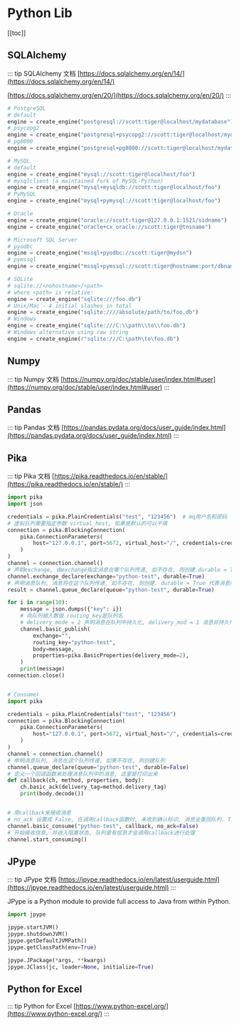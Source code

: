 # Python Lib

[[toc]]


## SQLAlchemy

::: tip SQLAlchemy 文档
[https://docs.sqlalchemy.org/en/14/](https://docs.sqlalchemy.org/en/14/)

[https://docs.sqlalchemy.org/en/20/](https://docs.sqlalchemy.org/en/20/)
:::


```Python
# PostgreSQL
# default
engine = create_engine("postgresql://scott:tiger@localhost/mydatabase")
# psycopg2
engine = create_engine("postgresql+psycopg2://scott:tiger@localhost/mydatabase")
# pg8000
engine = create_engine("postgresql+pg8000://scott:tiger@localhost/mydatabase")

# MySQL
# default
engine = create_engine("mysql://scott:tiger@localhost/foo")
# mysqlclient (a maintained fork of MySQL-Python)
engine = create_engine("mysql+mysqldb://scott:tiger@localhost/foo")
# PyMySQL
engine = create_engine("mysql+pymysql://scott:tiger@localhost/foo")

# Oracle
engine = create_engine("oracle://scott:tiger@127.0.0.1:1521/sidname")
engine = create_engine("oracle+cx_oracle://scott:tiger@tnsname")

# Microsoft SQL Server
# pyodbc
engine = create_engine("mssql+pyodbc://scott:tiger@mydsn")
# pymssql
engine = create_engine("mssql+pymssql://scott:tiger@hostname:port/dbname")

# SQLite
# sqlite://<nohostname>/<path>
# where <path> is relative:
engine = create_engine("sqlite:///foo.db")
# Unix/Mac - 4 initial slashes in total
engine = create_engine("sqlite:////absolute/path/to/foo.db")
# Windows
engine = create_engine("sqlite:///C:\\path\\to\\foo.db")
# Windows alternative using raw string
engine = create_engine(r"sqlite:///C:\path\to\foo.db")
```

## Numpy

::: tip Numpy 文档
[https://numpy.org/doc/stable/user/index.html#user](https://numpy.org/doc/stable/user/index.html#user)
:::

## Pandas

::: tip Pandas 文档
[https://pandas.pydata.org/docs/user_guide/index.html](https://pandas.pydata.org/docs/user_guide/index.html)
:::


## Pika

::: tip Pika 文档
[https://pika.readthedocs.io/en/stable/](https://pika.readthedocs.io/en/stable/)
:::

```Python
import pika
import json

credentials = pika.PlainCredentials("test", "123456")  # mq用户名和密码
# 虚拟队列需要指定参数 virtual_host, 如果是默认的可以不填
connection = pika.BlockingConnection(
    pika.ConnectionParameters(
        host="127.0.0.1", port=5672, virtual_host="/", credentials=credentials
    )
)
channel = connection.channel()
# 声明exchange, 由exchange指定消息在哪个队列传递, 如不存在, 则创建.durable = True 代表exchange持久化存储, False 非持久化存储
channel.exchange_declare(exchange="python-test", durable=True)
# 声明消息队列, 消息将在这个队列传递, 如不存在, 则创建. durable = True 代表消息队列持久化存储, False 非持久化存储
result = channel.queue_declare(queue="python-test", durable=True)

for i in range(10):
    message = json.dumps({"key": i})
    # 向队列插入数值 routing_key是队列名
    # delivery_mode = 2 声明消息在队列中持久化, delivery_mod = 1 消息非持久化
    channel.basic_publish(
        exchange="",
        routing_key="python-test",
        body=message,
        properties=pika.BasicProperties(delivery_mode=2),
    )
    print(message)
connection.close()


# Consumer
import pika

credentials = pika.PlainCredentials("test", "123456")
connection = pika.BlockingConnection(
    pika.ConnectionParameters(
        host="127.0.0.1", port=5672, virtual_host="/", credentials=credentials
    )
)
channel = connection.channel()
# 申明消息队列, 消息在这个队列传递, 如果不存在, 则创建队列
channel.queue_declare(queue="python-test", durable=False)
# 定义一个回调函数来处理消息队列中的消息, 这里是打印出来
def callback(ch, method, properties, body):
    ch.basic_ack(delivery_tag=method.delivery_tag)
    print(body.decode())


# 用callback来接收消息
# no_ack 设置成 False, 在调用callback函数时, 未收到确认标识, 消息会重回队列. True, 无论调用callback成功与否, 消息都被消费掉
channel.basic_consume("python-test", callback, no_ack=False)
# 开始接收信息, 并进入阻塞状态, 队列里有信息才会调用callback进行处理
channel.start_consuming()
```

## JPype

::: tip JPype 文档
[https://jpype.readthedocs.io/en/latest/userguide.html](https://jpype.readthedocs.io/en/latest/userguide.html)
:::

JPype is a Python module to provide full access to Java from within Python.


```Python
import jpype

jpype.startJVM()
jpype.shutdownJVM()
jpype.getDefaultJVMPath()
jpype.getClassPath(env=True)

jpype.JPackage(*args, **kwargs)
jpype.JClass(jc, loader=None, initialize=True)
```

## Python for Excel

::: tip Python for Excel
[https://www.python-excel.org/](https://www.python-excel.org/)
:::
